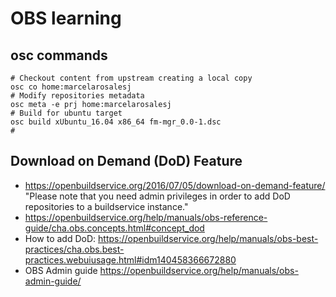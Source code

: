 # OBS learning  

## osc commands
```
# Checkout content from upstream creating a local copy
osc co home:marcelarosalesj
# Modify repositories metadata
osc meta -e prj home:marcelarosalesj
# Build for ubuntu target
osc build xUbuntu_16.04 x86_64 fm-mgr_0.0-1.dsc
#

```

## Download on Demand (DoD) Feature  
* https://openbuildservice.org/2016/07/05/download-on-demand-feature/
  "Please note that you need admin privileges in order to add DoD repositories to a buildservice instance."
* https://openbuildservice.org/help/manuals/obs-reference-guide/cha.obs.concepts.html#concept_dod
* How to add DoD: https://openbuildservice.org/help/manuals/obs-best-practices/cha.obs.best-practices.webuiusage.html#idm140458366672880
* OBS Admin guide https://openbuildservice.org/help/manuals/obs-admin-guide/


